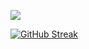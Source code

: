 ![](https://github-readme-stats.vercel.app/api?username=Hexadecagons&count_private=true&show_icons=true&include_all_commits=true&cache_seconds=1800&theme=tokyonight&custom_title=Hey!&hide=stars,prs,issues,contribs)

[![GitHub Streak](https://github-readme-streak-stats.herokuapp.com/?user=Hexadecagons&theme=tokyonight)](https://git.io/streak-stats)
